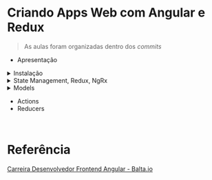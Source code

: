 # Criando Apps Web com Angular e Redux

> As aulas foram organizadas dentro dos _commits_

- Apresentação

<details><summary>Instalação</summary>

<br>

```ps
npm install -g @angular/cli@8.3.5

ng --version
8.3.5
```

```ps
npm install -g ionic@5.4.1

ionic --version
5.4.1
```

```ps
ionic start eshop blank

cd eshop
npm install @ngrx/store --save
```

</details>

<details><summary>State Management, Redux, NgRx</summary>

<br>

Ciclo:

```
State (define) UI (dispara) ACTIONS (envia) REDUCERS (atualiza) STORES (contém) State...
```

https://ngrx.io/

</details>

<details><summary>Models</summary>

<br>

```ps
ng add @ngrx/store
```

```ps
npm install @ngrx/store@latest --legacy-peer-deps
ng g @ngrx/store:init
```

</details>

- Actions
- Reducers

<br>

# Referência

[Carreira Desenvolvedor Frontend Angular - Balta.io](https://balta.io/carreiras/desenvolvedor-frontend-angular)
